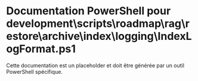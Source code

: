 # Documentation PowerShell pour development\scripts\roadmap\rag\restore\archive\index\logging\IndexLogFormat.ps1

Cette documentation est un placeholder et doit être générée par un outil PowerShell spécifique.
